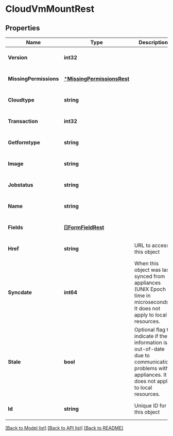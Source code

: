 # CloudVmMountRest

## Properties
Name | Type | Description | Notes
------------ | ------------- | ------------- | -------------
**Version** | **int32** |  | [optional] [default to null]
**MissingPermissions** | [***MissingPermissionsRest**](MissingPermissionsRest.md) |  | [optional] [default to null]
**Cloudtype** | **string** |  | [optional] [default to null]
**Transaction** | **int32** |  | [optional] [default to null]
**Getformtype** | **string** |  | [optional] [default to null]
**Image** | **string** |  | [optional] [default to null]
**Jobstatus** | **string** |  | [optional] [default to null]
**Name** | **string** |  | [optional] [default to null]
**Fields** | [**[]FormFieldRest**](FormFieldRest.md) |  | [optional] [default to null]
**Href** | **string** | URL to access this object | [optional] [default to null]
**Syncdate** | **int64** | When this object was last synced from appliances (UNIX Epoch time in microseconds). It does not apply to local resources. | [optional] [default to null]
**Stale** | **bool** | Optional flag to indicate if the information is out-of-date due to communication problems with appliances. It does not apply to local resources. | [optional] [default to null]
**Id** | **string** | Unique ID for this object | [optional] [default to null]

[[Back to Model list]](../README.md#documentation-for-models) [[Back to API list]](../README.md#documentation-for-api-endpoints) [[Back to README]](../README.md)

